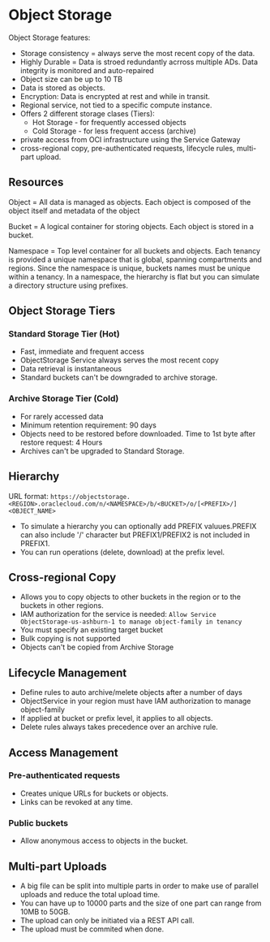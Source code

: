 # Object Storage

Object Storage features:
 - Storage consistency = always serve the most recent copy of the data.
 - Highly Durable = Data is stroed redundantly acrross multiple ADs. Data integrity is monitored and auto-repaired
 - Object size can be up to 10 TB
 - Data is stored as objects.
 - Encryption: Data is encrypted at rest and while in transit.
 - Regional service, not tied to a specific compute instance.
 - Offers 2 different storage clases (Tiers):
   - Hot Storage - for frequently accessed objects
   - Cold Storage - for less frequent access (archive)
- private access from OCI infrastructure using the Service Gateway
- cross-regional copy, pre-authenticated requests, lifecycle rules, multi-part upload.

## Resources

Object = All data is managed as objects. Each object is composed of the object itself and metadata of the object

Bucket = A logical container for storing objects. Each object is stored in a bucket.

Namespace = Top level container for all buckets and objects. Each tenancy is provided a unique namespace that is global, spanning compartments and regions. Since the namespace is unique, buckets names must be unique within a tenancy.
In a namespace, the hierarchy is flat but you can simulate a directory structure using prefixes.

## Object Storage Tiers
### Standard Storage Tier (Hot)
- Fast, immediate and frequent access
- ObjectStorage Service always serves the most recent copy
- Data retrieval is instantaneous
- Standard buckets can't be downgraded to archive storage.

### Archive Storage Tier (Cold)
- For rarely accessed data
- Minimum retention requirement: 90 days
- Objects need to be restored before downloaded. Time to 1st byte after restore request: 4 Hours
- Archives can't be upgraded to Standard Storage.

## Hierarchy

URL format: `https://objectstorage.<REGION>.oraclecloud.com/n/<NAMESPACE>/b/<BUCKET>/o/[<PREFIX>/]<OBJECT_NAME>`
- To simulate a hierarchy you can optionally add PREFIX valuues.PREFIX can also include '/' character but PREFIX1/PREFIX2 is not included in PREFIX1.
- You can run operations (delete, download) at the prefix level.

## Cross-regional Copy

- Allows you to copy objects to other buckets in the region or to the buckets in other regions.
- IAM authorization for the service is needed: `Allow Service ObjectStorage-us-ashburn-1 to manage object-family in tenancy`
- You  must specify an existing target bucket
- Bulk copying is not supported
- Objects can't be copied from Archive Storage

## Lifecycle Management
- Define rules to auto archive/melete objects after a number of days
- ObjectService in your region must have IAM authorization to manage object-family
- If applied at bucket or prefix level, it applies to all objects.
- Delete rules always takes precedence over an archive rule.

## Access Management
### Pre-authenticated requests
- Creates unique URLs for buckets or objects.
- Links can be revoked at any time.
### Public buckets
- Allow anonymous access to objects in the bucket.

## Multi-part Uploads
- A big file can be split into multiple parts in order to make use of parallel uploads and reduce the total upload time.
- You can have up to 10000 parts and the size of one part can range from 10MB to 50GB.
- The upload can only be initiated via a REST API call.
- The upload must be commited when done.

